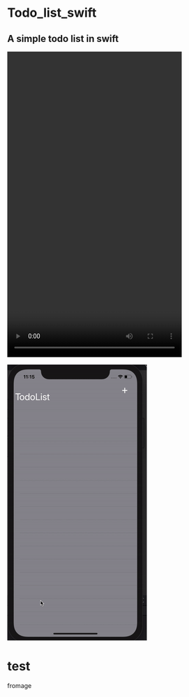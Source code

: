# Todo_list_swift
## A simple todo list in swift

<video width="400" height="700" controls>
  <source src="test2.mov" type="video/mov">
</video>

![](prez.gif)
# test
fromage
